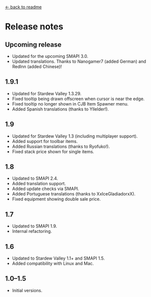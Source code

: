 ﻿[← back to readme](README.md)

# Release notes
## Upcoming release
* Updated for the upcoming SMAPI 3.0.
* Updated translations. Thanks to Nanogamer7 (added German) and Redlnn (added Chinese)!

## 1.9.1
* Updated for Stardew Valley 1.3.29.
* Fixed tooltip being drawn offscreen when cursor is near the edge.
* Fixed tooltip no longer shown in CJB Item Spawner menu.
* Added Spanish translations (thanks to Yllelder!).

## 1.9
* Updated for Stardew Valley 1.3 (including multiplayer support).
* Added support for toolbar items.
* Added Russian translations (thanks to Ryofuko!).
* Fixed stack price shown for single items.

## 1.8
* Updated to SMAPI 2.4.
* Added translation support.
* Added update checks via SMAPI.
* Added Portuguese translations (thanks to XxIceGladiadorxX).
* Fixed equipment showing double sale price.

## 1.7
* Updated to SMAPI 1.9.
* Internal refactoring.

## 1.6
* Updated to Stardew Valley 1.1+ and SMAPI 1.5.
* Added compatibility with Linux and Mac.

## 1.0–1.5
* Initial versions.
